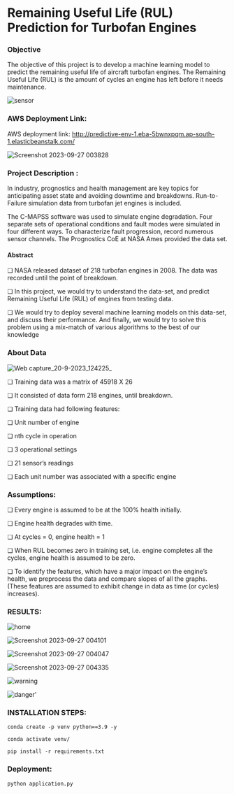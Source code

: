 # Remaining Useful Life (RUL) Prediction for Turbofan Engines

### Objective
The objective of this project is to develop a machine learning model to predict the remaining useful life of aircraft turbofan engines. The Remaining Useful Life (RUL) is the amount of cycles an engine has left before it needs maintenance.

![sensor](https://github.com/Romachauhan1607/Pred_maintainance-Project/assets/90463649/81d74b8f-374e-48ee-9a14-316d71a256a2)

### AWS Deployment Link:
AWS deployment link: http://predictive-env-1.eba-5bwnxpqm.ap-south-1.elasticbeanstalk.com/

![Screenshot 2023-09-27 003828](https://github.com/Romachauhan1607/Pred_maintainance-Project/assets/90463649/9515587a-0f62-4d03-959e-4ea31e48f2b4)



### Project Description :
In industry, prognostics and health management are key topics for anticipating asset state and avoiding downtime and breakdowns. Run-to-Failure simulation data from turbofan jet engines is included.

The C-MAPSS software was used to simulate engine degradation. Four separate sets of operational conditions and fault modes were simulated in four different ways. To characterize fault progression, record numerous sensor channels. The Prognostics CoE at NASA Ames provided the data set.

  #### Abstract
❏ NASA released dataset of 218 turbofan 
engines in 2008. The data was recorded until 
the point of breakdown. 

❏ In this project, we would try to understand 
the data-set, and predict Remaining Useful 
Life (RUL) of engines from testing data. 

❏ We would try to deploy several machine 
learning models on this data-set, and discuss 
their performance. And finally, we would try 
to solve this problem using a mix-match of 
various algorithms to the best of our knowledge

### About Data  
![Web capture_20-9-2023_124225_](https://github.com/Romachauhan1607/Pred_maintainance-Project/assets/90463649/56260092-9a2f-4371-995d-2de114e6eb2e)

❏ Training data was a matrix of 45918 X 26                                              

❏ It consisted of data form 218 engines, until 
breakdown.

❏ Training data had following features:

❏ Unit number of engine

❏ nth cycle in operation

❏ 3 operational settings

❏ 21 sensor’s readings

❏ Each unit number was associated with a 
specific engine

### Assumptions:

❏ Every engine is assumed to be at the 100% health initially. 

❏ Engine health degrades with time.

❏ At cycles = 0, engine health = 1

❏ When RUL becomes zero in training set, i.e. engine completes all the cycles, engine health is assumed to be zero.

❏ To identify the features, which have a major impact on the engine’s health, we preprocess the data and compare 
slopes of all the graphs. (These features are assumed to exhibit change in data as time (or cycles) increases).





### RESULTS:

![home](https://github.com/Romachauhan1607/Pred_maintainance-Project/assets/90463649/14fe98e3-ed05-4e26-bac9-36b0343eca33)

![Screenshot 2023-09-27 004101](https://github.com/Romachauhan1607/Pred_maintainance-Project/assets/90463649/44b4f740-5d46-4b8d-933d-b4e763025fe3)


![Screenshot 2023-09-27 004047](https://github.com/Romachauhan1607/Pred_maintainance-Project/assets/90463649/2e03be4a-0930-40e7-89db-1e76e3d20f1f)



![Screenshot 2023-09-27 004335](https://github.com/Romachauhan1607/Pred_maintainance-Project/assets/90463649/9745625a-1546-4d8c-b3bf-12c39e4c3146)


![warning](https://github.com/Romachauhan1607/Pred_maintainance-Project/assets/90463649/e6e557c6-8beb-4bb6-941c-52c8bdf259c1)



![danger'](https://github.com/Romachauhan1607/Pred_maintainance-Project/assets/90463649/5c36ead3-b910-4faa-9d3f-55b82220125f)

### INSTALLATION STEPS:


```
conda create -p venv python==3.9 -y
```

```conda activate venv/```

```pip install -r requirements.txt```

### Deployment:

```python application.py```











